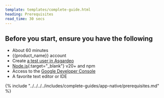 ```yaml
---
template: templates/complete-guide.html
heading: Prerequisites
read_time: 30 secs
---
```


## Before you start, ensure you have the following

* About 60 minutes
* {{product_name}} account
* Create [a test user in Asgardeo](https://wso2.com/asgardeo/docs/guides/users/manage-users/#onboard-users)
* [Node.js](https://nodejs.org/en/download/package-manager){:target="_blank"} v20+ and npm
* Access to the [Google Developer Console](https://console.developers.google.com/apis/credentials)
* A favorite text editor or IDE

{% include "../../../../includes/complete-guides/app-native/prerequisites.md" %}
